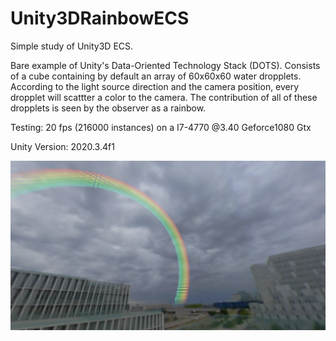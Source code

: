 # Unity3DRainbowECS
Simple study of Unity3D ECS.

Bare example of Unity's Data-Oriented Technology Stack (DOTS). Consists of a cube containing by default an array of 60x60x60 water dropplets.
According to the light source direction and the camera position, every dropplet will scattter a color to the camera. 
The contribution of all of these dropplets is seen by the observer as a rainbow.

Testing: 20 fps (216000 instances) on a I7-4770 @3.40 Geforce1080 Gtx

Unity Version: 2020.3.4f1


![Image](./ECSRainbow.PNG)

